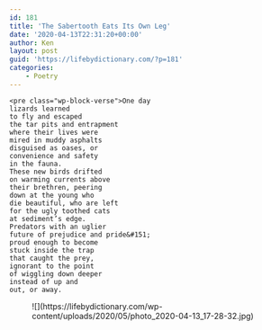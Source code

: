 ```yaml
---
id: 181
title: 'The Sabertooth Eats Its Own Leg'
date: '2020-04-13T22:31:20+00:00'
author: Ken
layout: post
guid: 'https://lifebydictionary.com/?p=181'
categories:
    - Poetry
---
```


```
<pre class="wp-block-verse">One day
lizards learned
to fly and escaped
the tar pits and entrapment
where their lives were
mired in muddy asphalts
disguised as oases, or
convenience and safety
in the fauna.
These new birds drifted
on warming currents above
their brethren, peering
down at the young who
die beautiful, who are left
for the ugly toothed cats
at sediment’s edge.
Predators with an uglier
future of prejudice and pride&#151;
proud enough to become
stuck inside the trap
that caught the prey,
ignorant to the point
of wiggling down deeper
instead of up and
out, or away.
```

<figure class="wp-block-image size-large">![](https://lifebydictionary.com/wp-content/uploads/2020/05/photo_2020-04-13_17-28-32.jpg)</figure>